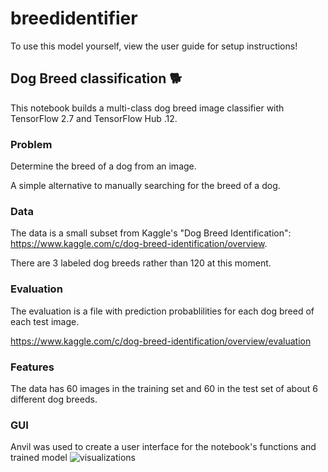 # breedidentifier
To use this model yourself, view the user guide for setup instructions!

## Dog Breed classification 🐕
This notebook builds a multi-class dog breed image classifier with TensorFlow 2.7 and TensorFlow Hub .12.

### Problem
Determine the breed of a dog from an image.

A simple alternative to manually searching for the breed of a dog.

### Data
The data is a small subset from Kaggle's "Dog Breed Identification": https://www.kaggle.com/c/dog-breed-identification/overview.

There are 3 labeled dog breeds rather than 120 at this moment.

### Evaluation
The evaluation is a file with prediction probablilities for each dog breed of each test image.

https://www.kaggle.com/c/dog-breed-identification/overview/evaluation

### Features
The data has 60 images in the training set and 60 in the test set of about 6 different dog breeds.

### GUI
Anvil was used to create a user interface for the notebook's functions and trained model
![visualizations](https://user-images.githubusercontent.com/47118983/160707344-418e1da1-e965-42ef-9a6e-f4b616ef193e.PNG)

